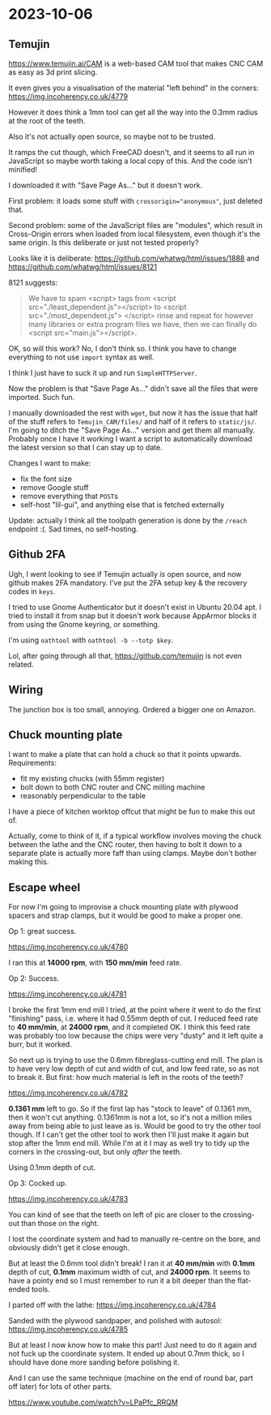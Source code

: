 # 2023-10-06

## Temujin

https://www.temujin.ai/CAM is a web-based CAM tool that makes CNC CAM as easy as 3d print slicing.

It even gives you a visualisation of the material "left behind" in the corners: https://img.incoherency.co.uk/4779

However it does think a 1mm tool can get all the way into the 0.3mm radius at the root of the teeth.

Also it's not actually open source, so maybe not to be trusted.

It ramps the cut though, which FreeCAD doesn't, and it seems to all run in JavaScript so maybe worth taking a local copy of this.
And the code isn't minified!

I downloaded it with "Save Page As..." but it doesn't work.

First problem: it loads some stuff with `crossorigin="anonymous"`, just deleted that.

Second problem: some of the JavaScript files are "modules", which result in Cross-Origin errors when loaded from local filesystem,
even though it's the same origin. Is this deliberate or just not tested properly?

Looks like it is deliberate: https://github.com/whatwg/html/issues/1888 and https://github.com/whatwg/html/issues/8121

8121 suggests:

> We have to spam &lt;script&gt; tags from &lt;script src="./least_dependent.js"&gt;&lt;/script&gt; to &lt;script src="./most_dependent.js"&gt; &lt;/script&gt; rinse and repeat for however many libraries or extra program files we have, then we can finally do &lt;script src="main.js"&gt;&lt;/script&gt;.

OK, so will this work? No, I don't think so. I think you have to change everything to not use `import` syntax as well.

I think I just have to suck it up and run `SimpleHTTPServer`.

Now the problem is that "Save Page As..." didn't save all the files that were imported. Such fun.

I manually downloaded the rest with `wget`, but now it has the issue that half of the stuff refers to `Temujin_CAM/files/` and half of
it refers to `static/js/`. I'm going to ditch the "Save Page As..." version and get them all manually. Probably once I
have it working I want a script to automatically download the latest version so that I can stay up to date.

Changes I want to make:

* fix the font size
* remove Google stuff
* remove everything that `POST`s
* self-host "lil-gui", and anything else that is fetched externally

Update: actually I think all the toolpath generation is done by the `/reach` endpoint :(. Sad times, no self-hosting.

## Github 2FA

Ugh, I went looking to see if Temujin actually *is* open source, and now github makes 2FA mandatory. I've put the 2FA setup
key & the recovery codes in `keys`.

I tried to use Gnome Authenticator but it doesn't exist in Ubuntu 20.04 apt. I tried to install it from snap but it doesn't work
because AppArmor blocks it from using the Gnome keyring, or something.

I'm using `oathtool` with `oathtool -b --totp $key`.

Lol, after going through all that, https://github.com/temujin is not even related.

## Wiring

The junction box is too small, annoying. Ordered a bigger one on Amazon.

## Chuck mounting plate

I want to make a plate that can hold a chuck so that it points upwards. Requirements:

* fit my existing chucks (with 55mm register)
* bolt down to both CNC router and CNC milling machine
* reasonably perpendicular to the table

I have a piece of kitchen worktop offcut that might be fun to make this out of.

Actually, come to think of it, if a typical workflow involves moving the chuck between the lathe and the CNC router,
then having to bolt it down to a separate plate is actually more faff than using clamps. Maybe don't bother making this.

## Escape wheel

For now I'm going to improvise a chuck mounting plate with plywood spacers and strap clamps, but it would be good to make a proper one.

Op 1: great success.

https://img.incoherency.co.uk/4780

I ran this at **14000 rpm**, with **150 mm/min** feed rate.

Op 2: Success.

https://img.incoherency.co.uk/4781

I broke the first 1mm end mill I tried, at the point where it went to do the first "finishing" pass,
i.e. where it had 0.55mm depth of cut. I reduced feed rate to **40 mm/min**, at **24000 rpm**, and it
completed OK. I think this feed rate was probably too low because the chips were very "dusty" and it left
quite a burr, but it worked.

So next up is trying to use the 0.6mm fibreglass-cutting end mill. The plan is to have very low depth of
cut and width of cut, and low feed rate, so as not to break it. But first: how much material is left
in the roots of the teeth?

https://img.incoherency.co.uk/4782

**0.1361 mm** left to go. So if the first lap has "stock to leave" of 0.1361 mm, then it won't cut anything.
0.1361mm is not a lot, so it's not a million miles away from being able to just leave as is. Would be good
to try the other tool though. If I can't get the other tool to work then I'll just make it again but stop
after the 1mm end mill. While I'm at it I may as well try to tidy up the corners in the crossing-out, but only
*after* the teeth.

Using 0.1mm depth of cut.

Op 3: Cocked up.

https://img.incoherency.co.uk/4783

You can kind of see that the teeth on left of pic are closer to the crossing-out than those on the right.

I lost the coordinate system and had to manually re-centre on the bore, and obviously didn't get it close
enough.

But at least the 0.6mm tool didn't break! I ran it at **40 mm/min** with **0.1mm** depth of cut, **0.1mm**
maximum width of cut, and **24000 rpm**. It seems to have a pointy end so I must remember to run it a bit deeper
than the flat-ended tools.

I parted off with the lathe: https://img.incoherency.co.uk/4784

Sanded with the plywood sandpaper, and polished with autosol: https://img.incoherency.co.uk/4785

But at least I now know how to make this part! Just need to do it again and not fuck up the coordinate system. It ended up about 0.7mm
thick, so I should have done more sanding before polishing it.

And I can use the same technique (machine on the end of round bar, part off later) for lots of other parts.

https://www.youtube.com/watch?v=LPaPfc_RRQM
